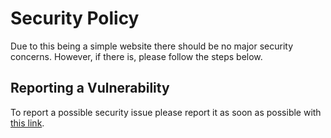 # Security Policy

Due to this being a simple website there should be no major security concerns. However, if there is, please follow the steps below.

## Reporting a Vulnerability

To report a possible security issue please report it as soon as possible with [this link](https://github.com/Hamster45105/DuckAddressSend/security/advisories/new).
